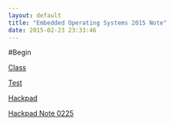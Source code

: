 ```yaml
---
layout: default
title: "Embedded Operating Systems 2015 Note"
date: 2015-02-23 23:33:46
---
```


#Begin

[Class](https://www.facebook.com/groups/ncku.embedded2015/)

[Test](http://www.facebook.com/l.php?u=http%3A%2F%2Fwiki.csie.ncku.edu.tw%2Fembedded%2Fquiz&h=kAQH-Q98m)

[Hackpad](https://embedded2015.hackpad.com/)

[Hackpad Note 0225](https://hackpad.com/Embedded-System-NCKU-2015-note-78Z2QSmH50N)
